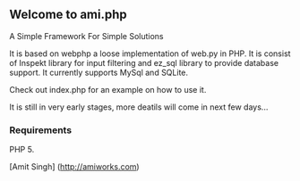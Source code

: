 ## Welcome to ami.php

A Simple Framework For Simple Solutions

It is based on webphp a loose implementation of web.py in PHP. It is consist of Inspekt library for input filtering and ez_sql library to provide database support. It currently supports MySql and SQLite.

Check out index.php for an example on how to use it.

It is still in very early stages, more deatils will come in next few days...

### Requirements
PHP 5.

[Amit Singh] (http://amiworks.com)
